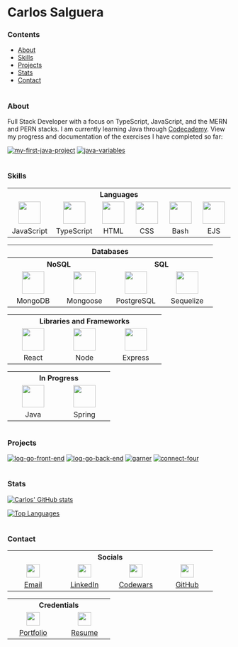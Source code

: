 # Carlos Salguera

### Contents

* [About](https://github.com/csalguera#about)
* [Skills](https://github.com/csalguera#skills)
* [Projects](https://github.com/csalguera#projects)
* [Stats](https://github.com/csalguera#stats)
* [Contact](https://github.com/csalguera#contact-information)

#

### About

Full Stack Developer with a focus on TypeScript, JavaScript, and the MERN and PERN stacks. I am currently learning Java through [Codecademy](https://www.codecademy.com/learn). View my progress and documentation of the exercises I have completed so far:

[![my-first-java-project](https://github-readme-stats.vercel.app/api/pin/?username=csalguera&repo=my-first-java-app&theme=github_dark)](https://github.com/csalguera/my-first-java-app) [![java-variables](https://github-readme-stats.vercel.app/api/pin/?username=csalguera&repo=java-variables&theme=github_dark)](https://github.com/csalguera/java-variables)

#

### Skills

<table>
  <tr>
    <th colspan="6" style="text-align:center">
      Languages
    </th>
  </tr>
  <tr>
    <td align="center">
      <img src="https://cdn.jsdelivr.net/gh/devicons/devicon/icons/javascript/javascript-original.svg" width="50px"/>
    </td>
    <td align="center">
      <img src="https://cdn.jsdelivr.net/gh/devicons/devicon/icons/typescript/typescript-original.svg" width="50px"/>
    </td>
    <td align="center">
      <img src="https://cdn.jsdelivr.net/gh/devicons/devicon/icons/html5/html5-original.svg" width="50px"/>
    </td>
    <td align="center">
      <img src="https://cdn.jsdelivr.net/gh/devicons/devicon/icons/css3/css3-original.svg" width="50px"/>
    </td>
    <td align="center">
      <img src="https://cdn.jsdelivr.net/gh/devicons/devicon/icons/bash/bash-original.svg" width="50px"/>
    </td>
    <td align="center">
      <img src="https://cdn.icon-icons.com/icons2/2107/PNG/512/file_type_ejs_icon_130626.png" width="50px"/>
    </td>
  </tr>
  <tr>
    <td align="center" width="100px">JavaScript</td>
    <td align="center" width="100px">TypeScript</td>
    <td align="center" width="100px">HTML</td>
    <td align="center" width="100px">CSS</td>
    <td align="center" width="100px">Bash</td>
    <td align="center" width="100px">EJS</td>
  </tr>
</table>

<table>
  <tr>
    <th colspan="4" style="text-align:center">Databases</th>
  </tr>
  <tr>
    <th colspan="2" style="text-align:center">NoSQL</th>
    <th colspan="2" style="text-align:center">SQL</th>
  </tr>
  <tr>
    <td align="center">
      <img src="https://cdn.jsdelivr.net/gh/devicons/devicon/icons/mongodb/mongodb-original.svg" width="50px"/>
    </td>
    <td align="center">
      <img src="https://i.imgur.com/qfArKK8.png" width="50px"/>
    </td>
    <td align="center">
      <img src="https://cdn.jsdelivr.net/gh/devicons/devicon/icons/postgresql/postgresql-original.svg" width="50px"/>
    </td>
    <td align="center">
      <img src="https://cdn.jsdelivr.net/gh/devicons/devicon/icons/sequelize/sequelize-original.svg" width="50px"/>
    </td>
  </tr>
  <tr>
    <td align="center" width="100px">MongoDB</td>
    <td align="center" width="100px">Mongoose</td>
    <td align="center" width="100px">PostgreSQL</td>
    <td align="center" width="100px">Sequelize</td>
  </tr>
</table>

<table>
  <tr>
    <th colspan="3" style="text-align:center">
      Libraries and Frameworks
    </th>
  </tr>
  <tr>
    <td align="center">
      <img src="https://cdn.jsdelivr.net/gh/devicons/devicon/icons/react/react-original.svg" width="50px"/>
    </td>
    <td align="center">
      <img src="https://cdn.jsdelivr.net/gh/devicons/devicon/icons/nodejs/nodejs-original.svg" width="50px"/>
    </td>
    <td align="center">
      <img src="https://cdn.jsdelivr.net/gh/devicons/devicon/icons/express/express-original.svg" width="50px"/>
    </td>
  </tr>
  <tr>
    <td align="center" width="100px">React</td>
    <td align="center" width="100px">Node</td>
    <td align="center" width="100px">Express</td>
  </tr>
</table>

<table>
  <tr>
    <th colspan="2" style="text-align:center">
      In Progress
    </th>
  </tr>
  <tr>
    <td align="center">
      <img src="https://cdn.jsdelivr.net/gh/devicons/devicon/icons/java/java-original.svg" width="50px"/>
    </td>
    <td align="center">
      <img src="https://cdn.jsdelivr.net/gh/devicons/devicon/icons/spring/spring-original.svg" width="50px"/>
    </td>
  </tr>
  <tr>
    <td align="center" width="100px">Java</td>
    <td align="center" width="100px">Spring</td>
  </tr>
</table>

#

### Projects

[![log-go-front-end](https://github-readme-stats.vercel.app/api/pin/?username=csalguera&repo=log-go-front-end&theme=github_dark)](https://github.com/csalguera/log-go-front-end) [![log-go-back-end](https://github-readme-stats.vercel.app/api/pin/?username=csalguera&repo=log-go-back-end&theme=github_dark)](https://github.com/csalguera/log-go-back-end) [![garner](https://github-readme-stats.vercel.app/api/pin/?username=csalguera&repo=garner&theme=github_dark)](https://github.com/csalguera/garner) [![connect-four](https://github-readme-stats.vercel.app/api/pin/?username=csalguera&repo=connect-four&theme=github_dark)](https://github.com/csalguera/connect-four)

#

### Stats

[![Carlos' GitHub stats](https://github-readme-stats.vercel.app/api?username=csalguera&hide=stars,issues&count_private=true&show_icons=true&theme=github_dark)](https://github.com/csalguera/github-readme-stats)

[![Top Languages](https://github-readme-stats.vercel.app/api/top-langs/?username=csalguera&langs_count=10&layout=compact&count_private=true&theme=github_dark)](https://github.com/csalguera/github-readme-stats)

#

### Contact

<table>
  <tr>
    <th colspan="4" style="text-align:center">
      Socials
    </th>
  </tr>
  <tr>
    <td align="center" width="100px">
      <img src="https://i.imgur.com/zP3ehwK.png" width="30px"/>
    </td>
    <td align="center" width="100px">
      <img src="https://i.imgur.com/hqPOxrU.png" width="30px"/>
    </td>
    <td align="center" width="100px">
      <img src="https://i.imgur.com/8H5yoA4.png" width="30px"/>
    </td>
    <td align="center" width="100px">
      <img src="https://i.imgur.com/OjqYD8G.png" width="30px"/>
    </td>
  </tr>
  <tr>
    <td align="center" width="100px">
      <a href="mailto:carlos.e.salguera@gmail.com">Email</a>
    </td>
    <td align="center" width="100px">
      <a href="https://www.linkedin.com/in/carlos-salguera/">LinkedIn</a>
    </td>
    <td align="center" width="100px">
      <a href="https://www.codewars.com/users/csalguera">Codewars</a>
    </td>
    <td align="center" width="100px">
      <a href="https://github.com/csalguera">GitHub</a>
    </td>
  </tr>
</table>

<table>
  <tr>
    <th colspan="2" style="text-align:center">
      Credentials
    </th>
  </tr>
  <tr>
    <td align="center" width="100px">
      <img src="https://i.imgur.com/fbMEgGo.png" width="30px"/>
    </td>
    <td align="center" width="100px">
      <img src="https://i.imgur.com/6OkTInH.png" width="30px"/>
    </td>
  </tr>
  <tr>
    <td align="center" width="100px">
      <a href="https://csalguera-portfolio.netlify.app/">Portfolio</a>
    </td>
    <td align="center" width="100px">
      <a href="https://csalguera-portfolio.netlify.app/carlos-salguera-resume.pdf">Resume</a>
    </td>
  </tr>
</table>
